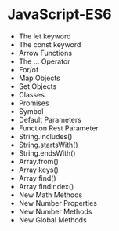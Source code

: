# JavaScript-ES6
* The let keyword
* The const keyword
* Arrow Functions
* The ... Operator
* For/of
* Map Objects
* Set Objects
* Classes
* Promises
* Symbol
* Default Parameters
* Function Rest Parameter
* String.includes()
* String.startsWith()
* String.endsWith()
* Array.from()
* Array keys()
* Array find()
* Array findIndex()
* New Math Methods
* New Number Properties
* New Number Methods
* New Global Methods


